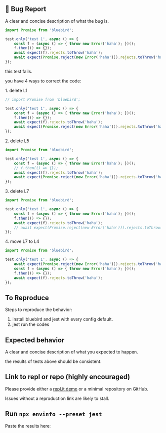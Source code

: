 <!-- Love Jest? Please consider supporting our collective: 👉  https://opencollective.com/jest/donate -->

## 🐛 Bug Report

A clear and concise description of what the bug is.

```js
import Promise from 'bluebird';

test.only('test 1', async () => {
    const f = (async () => { throw new Error('haha'); })();
    f.then(() => {});
    await expect(f).rejects.toThrow('haha');
    await expect(Promise.reject(new Error('haha'))).rejects.toThrow('haha');
});
```

this test fails.

you have 4 ways to correct the code:

1\. delete L1

```js
// import Promise from 'bluebird';

test.only('test 1', async () => {
    const f = (async () => { throw new Error('haha'); })();
    f.then(() => {});
    await expect(f).rejects.toThrow('haha');
    await expect(Promise.reject(new Error('haha'))).rejects.toThrow('haha');
});
```

2\. delete L5
```js
import Promise from 'bluebird';

test.only('test 1', async () => {
    const f = (async () => { throw new Error('haha'); })();
    // f.then(() => {});
    await expect(f).rejects.toThrow('haha');
    await expect(Promise.reject(new Error('haha'))).rejects.toThrow('haha');
});
```

3\. delete L7

```js
import Promise from 'bluebird';

test.only('test 1', async () => {
    const f = (async () => { throw new Error('haha'); })();
    f.then(() => {});
    await expect(f).rejects.toThrow('haha');
    // await expect(Promise.reject(new Error('haha'))).rejects.toThrow('haha');
});
```

4\. move L7 to L4

```js
import Promise from 'bluebird';

test.only('test 1', async () => {
    await expect(Promise.reject(new Error('haha'))).rejects.toThrow('haha');
    const f = (async () => { throw new Error('haha'); })();
    f.then(() => {});
    await expect(f).rejects.toThrow('haha');
});
```

## To Reproduce

Steps to reproduce the behavior:

1. install bluebird and jest with every config default.
2. jest run the codes

## Expected behavior

A clear and concise description of what you expected to happen.

the results of tests above should be consistent.

## Link to repl or repo (highly encouraged)

Please provide either a [repl.it demo](https://repl.it/languages/jest) or a minimal repository on GitHub.

Issues without a reproduction link are likely to stall.

## Run `npx envinfo --preset jest`

Paste the results here:

```bash

```
